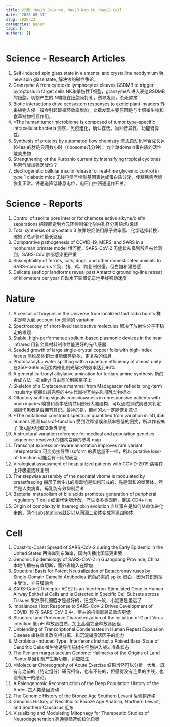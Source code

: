 ```yaml
---
title: 22周：May29 Science, May28 Nature, May28 Cell 
date: '2020-05-31'
slug: 2020-22
categories: paper
tags: []
authors: []
---
```

   


# Science - Research Articles

1. Self-induced spin glass state in elemental and crystalline neodymium
   钕, new spin glass state, 解决钕的磁性争论，
1. Granzyme A from cytotoxic lymphocytes cleaves GSDMB to trigger pyroptosis in target cells
   NK和杀伤性T细胞，granzymeA 进入表达GSDMB的细胞，切割产生的 N端能在细胞膜打孔，诱导发炎，杀死肿瘤
1. Biotic interactions drive ecosystem responses to exotic plant invaders
   外来植物入侵一般会引起碳循环效率增加，文章发现主要原因是与土壤微生物和食草植物相互作用。
1. *The human tumor microbiome is composed of tumor type–specific intracellular bacteria
   测序，免疫组化，确认存活。物种特异性、功能特异性。
1. Synthesis of proteins by automated flow chemistry
   流式自动化学合成长达 164aa 的肽链只用数小时（ribosome几分钟），九个单domain蛋白质的活性媲美生物
1. Strengthening of the Kuroshio current by intensifying tropical cyclones
   热带气旋加强涡旋位？
1. Electrogenetic cellular insulin release for real-time glycemic control in type 1 diabetic mice
   无线电信号控制基因表达或蛋白质分泌，使糖尿病老鼠恢复正常。钾通道降低静息电位，电压门控钙通道作开关。



# Science - Reports

1. Control of zeolite pore interior for chemoselective alkyne/olefin separations
   把镍固定到六元环控制催化剂内孔径分离烷烃/烯烃
1. Total synthesis of bryostatin 3
   依靠烷烃使用原子效率高、化学选择转换，缩短了总步骤和最长路径
1. Comparative pathogenesis of COVID-19, MERS, and SARS in a nonhuman primate model
   恒河猴，SARS-CoV-2 无症状从鼻到喉且被检测到，SARS-CoV 肺部感染更严重
1. Susceptibility of ferrets, cats, dogs, and other domesticated animals to SARS–coronavirus 2
   狗、猪、鸡、鸭复制很慢，但白鼬和猫易感
1. Delicate seafloor landforms reveal past Antarctic grounding-line retreat of kilometers per year
   自动水下装置记录地平线移动速度



# Nature

1. A census of baryons in the Universe from localized fast radio bursts 
   样本足够大到 account for 观测的 variation
1. Spectroscopy of short-lived radioactive molecules 
   解决了放射性分子不稳定的难题
1. Stable, high-performance sodium-based plasmonic devices in the near infrared 
   用新金属材料制作性能更好的光传感器
1. Seeded growth of large single-crystal copper foils with high-index facets 
   高维晶体铜土壤能储存更多、更复杂的信息
1. Photocatalytic water splitting with a quantum efficiency of almost unity 
   在350~360nm范围内催化剂光解水的效率达到96%
1. A general carbonyl alkylative amination for tertiary amine synthesis 
   新的合成方法：把 alkyl 自由基加到某离子上
1. Skeleton of a Cretaceous mammal from Madagascar reflects long-term insularity 
   挖掘出最完整的中生代岗得瓦纳古陆哺乳动物标本
1. Olfactory sniffing signals consciousness in unresponsive patients with brain injuries 
   嗅觉和基本感情共用部分大脑结构，可以通过测试前者来判定脑损伤患者是否拥有意识。最神的是，能闻的人一定能恢复意识
1. *The mutational constraint spectrum quantified from variation in 141,456 humans 
   预测 loss-of-function 受到注释错误和频率极低的困扰，所以作者搞了 16k基因组和126k外显组
1. A structural variation reference for medical and population genetics 
   sequence-resolved 的结构变异的参考 map
1. Transcript expression-aware annotation improves rare variant interpretation
   可变剪接导致 isoform 的表达量不一样，所以 putative loss-of-function 可能会有不同的表型
1. Virological assessment of hospitalized patients with COVID-2019 
   病毒在上呼吸道活跃复制
1. The stepwise assembly of the neonatal virome is modulated by breastfeeding 
   揭示了新生儿的病毒组是如何形成的，先是温和的噬菌体，然后是人类病毒，母乳能有效抑制后者
1. Bacterial metabolism of bile acids promotes generation of peripheral regulatory T cells 
   细菌代谢胆汁酸，产生很多类固醇，促进 CD4+ line
1. Origin of complexity in haemoglobin evolution 
   血红蛋白是如何从单体进化来的，两个substitutions就足以从同源二聚体变成异源四聚体



# Cell

1. Coast-to-Coast Spread of SARS-CoV-2 during the Early Epidemic in the United States
   西海岸到东海岸，国内传播比国际更重要
1. Genomic Epidemiology of SARS-CoV-2 in Guangdong Province, China
   本地传播被有效切断，而外省输入在增加
1. Structural Basis for Potent Neutralization of Betacoronaviruses by Single-Domain Camelid Antibodies
   靶向必需的 spike 蛋白，因为其识别宿主受体、介导膜融合
1. SARS-CoV-2 Receptor ACE2 Is an Interferon-Stimulated Gene in Human Airway Epithelial Cells and Is Detected in Specific Cell Subsets across Tissues
   果然原代细胞才是最好的，细胞系一般，小鼠更是差远了
1. Imbalanced Host Response to SARS-CoV-2 Drives Development of COVID-19
   在 SARS-CoV-2 中，宿主的抗病毒转录效应更低
1. Structural and Proteomic Characterization of the Initiation of Giant Virus Infection
   低 pH 释放蛋白质，加上高温完全释放基因组
1. Unblending of Transcriptional Condensates in Human Repeat Expansion Disease
   串联重复改变相分离、和沉淀辅激活因子的能力
1. Microbiota-Induced Type I Interferons Instruct a Poised Basal State of Dendritic Cells
   微生物诱导传统树突细胞进入战斗准备状态
1. The Penium margaritaceum Genome: Hallmarks of the Origins of Land Plants
   基因复制产生新功能，适应陆生
1. *Molecular Choreography of Acute Exercise
   结果当然可以分析一大堆，既有与之前的（特定组分）研究相符，也有不符的，但感觉没有连贯的主线，也没有统一的结论。
1. A Paleogenomic Reconstruction of the Deep Population History of the Andes
   古人类基因流动
1. The Genomic History of the Bronze Age Southern Levant
   后青铜迁移
1. Genomic History of Neolithic to Bronze Age Anatolia, Northern Levant, and Southern Caucasus
   近东
1. Visualizing and Modulating Mitophagy for Therapeutic Studies of Neurodegeneration
   高通量筛选线粒体自噬
